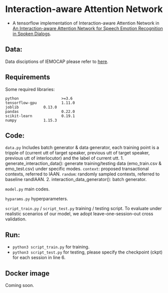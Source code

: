 # Interaction-aware Attention Network
+ A tensorflow implementation of Interaction-aware Attention Network in [An Interaction-aware Attention Network for Speech Emotion Recognition in Spoken Dialogs](https://ieeexplore.ieee.org/document/8683293/references#references).

## Data:
Data disciptions of IEMOCAP please refer to [here](https://sail.usc.edu/iemocap/).

## Requirements
Some required libraries:
```
python                   >=3.6   
tensorflow-gpu           1.11.0
joblib   		 0.13.0
pandas                   0.22.0
scikit-learn             0.19.1
numpy			 1.15.3
```
## Code:
`data.py` 
Includes batch generator & data generator, each training point is a tripple of (current utt of target speaker, previous utt of target speaker, previous utt of interlocutor) and the label of current utt.
    1. generate_interaction_data(): generate training/testing data (emo_train.csv & emo_test.csv) under specific modes.
        `context`: proposed transactional contexts, referred to IAAN.
        `random`: randomly sampled contexts, referred to baseline randIAAN.
    2. interaction_data_generator(): batch generator.

`model.py` 
main codes.

`hyparams.py` hyperparameters.

`script_train.py` / `script_test.py` training / testing script. To evaluate under realistic scenarios of our model, we adopt leave-one-session-out cross validation.

## Run:
+ `python3 script_train.py` for training.
+ `python3 script_test.py` for testing, please specify the checkpoint (ckpt) for each session in line 6.

## Docker image
Coming soon.
